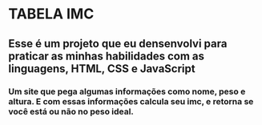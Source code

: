 # TABELA IMC

## Esse é um projeto que eu densenvolvi para praticar as minhas habilidades com as linguagens, HTML, CSS e JavaScript

### Um site que pega algumas informações como nome, peso e altura. E com essas informações calcula seu imc, e retorna se você está ou não no peso ideal.
